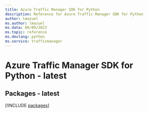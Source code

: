 ```yaml
---
title: Azure Traffic Manager SDK for Python
description: Reference for Azure Traffic Manager SDK for Python
author: lmazuel
ms.author: lmazuel
ms.data: 08/09/2023
ms.topic: reference
ms.devlang: python
ms.service: trafficmanager
---
```

# Azure Traffic Manager SDK for Python - latest
## Packages - latest
[!INCLUDE [packages](traffic-manager-index.md)]